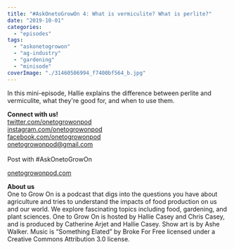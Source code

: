 ```yaml
---
title: "#AskOnetoGrowOn 4: What is vermiculite? What is perlite?"
date: "2019-10-01"
categories: 
  - "episodes"
tags: 
  - "askonetogrowon"
  - "ag-industry"
  - "gardening"
  - "minisode"
coverImage: "./31460506994_f7400bf564_b.jpg"
---
```


In this mini-episode, Hallie explains the difference between perlite and vermiculite, what they're good for, and when to use them.

**Connect with us!**  
[twitter.com/onetogrowonpod](https://twitter.com/onetogrowonpod)  
[instagram.com/onetogrowonpod  
](https://instagram.com/onetogrowonpod)[facebook.com/onetogrowonpod  
](https://facebook.com/onetogrowonpod)[onetogrowonpod@gmail.com  
](mailto:onetogrowonpod@gmail.com)  
Post with #AskOnetoGrowOn

[onetogrowonpod.com](http://onetogrowonpod.com)

**About us**  
One to Grow On is a podcast that digs into the questions you have about agriculture and tries to understand the impacts of food production on us and our world. We explore fascinating topics including food, gardening, and plant sciences. One to Grow On is hosted by Hallie Casey and Chris Casey, and is produced by Catherine Arjet and Hallie Casey. Show art is by Ashe Walker. Music is “Something Elated” by Broke For Free licensed under a Creative Commons Attribution 3.0 license.
